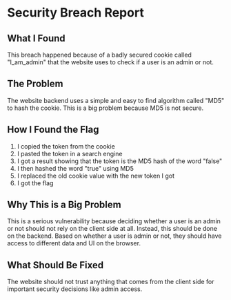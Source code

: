 # Security Breach Report

## What I Found

This breach happened because of a badly secured cookie called "I_am_admin" that the website uses to check if a user is an admin or not.

## The Problem

The website backend uses a simple and easy to find algorithm called "MD5" to hash the cookie. This is a big problem because MD5 is not secure.

## How I Found the Flag

1. I copied the token from the cookie
2. I pasted the token in a search engine 
3. I got a result showing that the token is the MD5 hash of the word "false"
4. I then hashed the word "true" using MD5
5. I replaced the old cookie value with the new token I got
6. I got the flag

## Why This is a Big Problem

This is a serious vulnerability because deciding whether a user is an admin or not should not rely on the client side at all. Instead, this should be done on the backend. Based on whether a user is admin or not, they should have access to different data and UI on the browser.

## What Should Be Fixed

The website should not trust anything that comes from the client side for important security decisions like admin access.